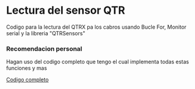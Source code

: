 # Lectura del sensor QTR
Codigo para la lectura del QTRX pa los cabros usando
Bucle For, Monitor serial y la libreria "QTRSensors"

### Recomendacion personal

Hagan uso del codigo completo que tengo el cual implementa 
todas estas funciones y mas

[Codigo completo](https://github.com/BestChoripans/Code-Arduino/)
